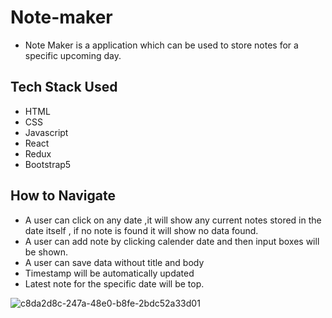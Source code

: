 # Note-maker
- Note Maker is a application which can be used to store notes for a specific upcoming day.
## Tech Stack Used 
 - HTML
 - CSS
 - Javascript
 - React
 - Redux
 - Bootstrap5
 
 ## How to Navigate 
 - A user can click on any date ,it will show any current notes stored in the date itself , if no note is found it will show no data found.
 - A user can add note by clicking calender date and then input boxes will be shown.
 - A user can save data without title and body
 - Timestamp will be automatically updated
 - Latest note for the specific date will be top.

![c8da2d8c-247a-48e0-b8fe-2bdc52a33d01](https://user-images.githubusercontent.com/96873348/169252647-0a5203b5-8e3b-46ae-b613-0d5dc19fe324.png)
